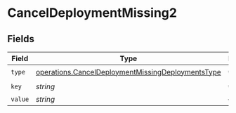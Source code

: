 # CancelDeploymentMissing2


## Fields

| Field                                                                                                                  | Type                                                                                                                   | Required                                                                                                               | Description                                                                                                            |
| ---------------------------------------------------------------------------------------------------------------------- | ---------------------------------------------------------------------------------------------------------------------- | ---------------------------------------------------------------------------------------------------------------------- | ---------------------------------------------------------------------------------------------------------------------- |
| `type`                                                                                                                 | [operations.CancelDeploymentMissingDeploymentsType](../../models/operations/canceldeploymentmissingdeploymentstype.md) | :heavy_check_mark:                                                                                                     | N/A                                                                                                                    |
| `key`                                                                                                                  | *string*                                                                                                               | :heavy_check_mark:                                                                                                     | N/A                                                                                                                    |
| `value`                                                                                                                | *string*                                                                                                               | :heavy_minus_sign:                                                                                                     | N/A                                                                                                                    |